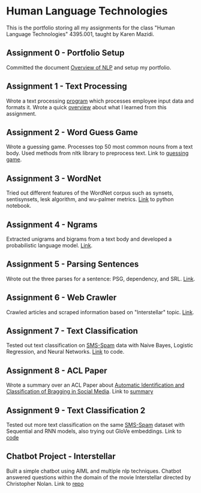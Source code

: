 # Human Language Technologies
This is the portfolio storing all my assignments for the class "Human Language Technologies" 4395.001, taught by Karen Mazidi.

## Assignment 0 - Portfolio Setup
Committed the document [Overview of NLP](Overview_of_NLP.pdf) and setup my portfolio.

## Assignment 1 - Text Processing
Wrote a text processing [program](Assignment_1-Text_Processing/text_processing.py) which processes employee input data and formats it. Wrote a quick [overview](Assignment_1-Text_Processing/Overview.pdf) about what I learned from this assignment.

## Assignment 2 - Word Guess Game
Wrote a guessing game. Processes top 50 most common nouns from a text body. Used methods from nltk library to preprocess text. Link to [guessing game](Assignment_2-Word_Guess_Game/word_guess_game.py).

## Assignment 3 - WordNet
Tried out different features of the WordNet corpus such as synsets, sentisynsets, lesk algorithm, and wu-palmer metrics. [Link](Assignment_3_WordNet/WordNet.ipynb) to python notebook.

## Assignment 4 - Ngrams
Extracted unigrams and bigrams from a text body and developed a probabilistic language model. [Link](Assignment_4_Ngrams/).

## Assignment 5 - Parsing Sentences
Wrote out the three parses for a sentence: PSG, dependency, and SRL. [Link](Assignment_5_Parsing_Sentences/Parsing.pdf).

## Assignment 6 - Web Crawler
Crawled articles and scraped information based on "Interstellar" topic. [Link](Assignment_6_Web_Crawler/webCrawler.py).

## Assignment 7 - Text Classification
Tested out text classification on [SMS-Spam](https://www.kaggle.com/datasets/uciml/sms-spam-collection-dataset) data with Naive Bayes, Logistic Regression, and Neural Networks. [Link](Assignment_7_Text_Classification/Text_Classification.ipynb) to code.

## Assignment 8 - ACL Paper
Wrote a summary over an ACL Paper about [Automatic Identification and Classification of Bragging in Social Media](https://aclanthology.org/2022.acl-long.273/). Link to [summary](Assignment_8_ACL_Paper/ACL_Paper.docx)

## Assignment 9 - Text Classification 2
Tested out more text classification on the same [SMS-Spam](https://www.kaggle.com/datasets/uciml/sms-spam-collection-dataset) dataset with Sequential and RNN models, also trying out GloVe embeddings. Link to [code](Assignment_9_Text_Classification_2/Text_Classification_2.ipynb)

## Chatbot Project - Interstellar
Built a simple chatbot using AIML and multiple nlp techniques. Chatbot answered questions within the domain of the movie Interstellar directed by Christopher Nolan. Link to [repo](https://github.com/sameer-haider/HLT-chatbot-project)